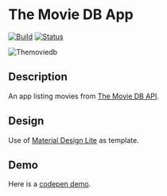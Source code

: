 # The Movie DB App

[![Build](https://img.shields.io/badge/Build-0.1.0-green.svg)]()
[![Status](https://img.shields.io/badge/Status-Still_working_on-yellow.svg)]() <br>

![Themoviedb](https://www.themoviedb.org/assets/41bdcf10bbf6f84c0fc73f27b2180b95/images/v4/logos/91x81.png)

## Description
An app listing movies from [The Movie DB API](https://www.themoviedb.org/documentation/api).


## Design
Use of [Material Design Lite](https://getmdl.io) as template.


## Demo
Here is a [codepen demo](http://codepen.io/tocausan/full/mOmKxj/).

